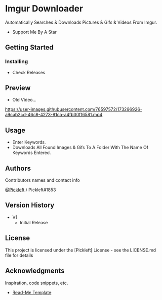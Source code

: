 # Imgur Downloader

Automatically Searches & Downloads Pictures & Gifs & Videos From Imgur.
   * Support Me By A Star

## Getting Started

### Installing

* Check Releases

## Preview

* Old Video...

https://user-images.githubusercontent.com/76597572/173266926-a9cab2cd-46c8-4273-81ca-a4fb30f16581.mp4



## Usage

* Enter Keywords.
* Downloads All Found Images & Gifs To A Folder With The Name Of Keywords Entered.

## Authors

Contributors names and contact info

[@Pickleft](https://twitter.com/Pickleft) / Pickleft#1853

## Version History

* V1
    * Initial Release

## License

This project is licensed under the [Pickleft] License - see the LICENSE.md file for details

## Acknowledgments

Inspiration, code snippets, etc.
* [Read-Me Template](https://gist.github.com/DomPizzie/7a5ff55ffa9081f2de27c315f5018afc)
